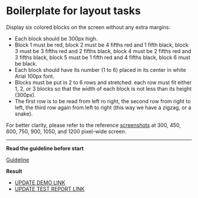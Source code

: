 # Boilerplate for layout tasks

Display six colored blocks on the screen without any extra margins:

- Each block should be 300px high.
- Block 1 must be red, block 2 must be 4 fifths red and 1 fifth black, block 3 
must be 3 fifths red and 2 fifths black, block 4 must be 2 fifths red and 3 
fifths black, block 5 must be 1 fifth red and 4 fifths black, block 6 must be 
black.
- Each block should have its number (1 to 6) placed in its center in white Arial 
100px font.
- Blocks must be put in 2 to 6 rows and stretched: each row must fit either 1, 
2, or 3 blocks so that the width of each block is not less than its height 
(300px).
- The first row is to be read from left ro right, the second row from right to 
left, the third row again from left to right (this way we have a zigzag, or a 
snake).

For better clarity, please refer to the reference [screenshots](references) at 
300, 450, 600, 750, 900, 1050, and 1200 pixel-wide screen.

---
**Read the guideline before start**

[Guideline](https://github.com/mate-academy/layout_task-guideline/blob/master/README.md)

**Result**

- [UPDATE DEMO LINK](https://<your_account>.github.io/<repo_name>/)
- [UPDATE TEST REPORT LINK](https://<your_account>.github.io/<repo_name>/report/html_report/)
